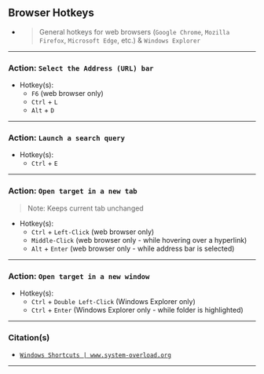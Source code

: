 ## Browser Hotkeys
- > General hotkeys for web browsers (`Google Chrome`, `Mozilla Firefox`, `Microsoft Edge`, etc.) & `Windows Explorer`

<!-- ------------------------------------------------------------ -->

***
### Action: `Select the Address (URL) bar`
- Hotkey(s):
  - `F6`  (web browser only)
  - `Ctrl` + `L`
  - `Alt` + `D`

***
### Action: `Launch a search query`
- Hotkey(s):
  - `Ctrl` + `E`

***
### Action: `Open target in a new tab`
> Note: Keeps current tab unchanged
- Hotkey(s):
  - `Ctrl` + `Left-Click` (web browser only)
  - `Middle-Click` (web browser only - while hovering over a hyperlink)
  - `Alt` + `Enter` (web browser only - while address bar is selected)

***
### Action: `Open target in a new window`
- Hotkey(s):
  - `Ctrl` + `Double Left-Click` (Windows Explorer only)
  - `Ctrl` + `Enter` (Windows Explorer only - while folder is highlighted)

<!-- ------------------------------------------------------------ -->

***
### Citation(s)

- [`Windows Shortcuts | www.system-overload.org`](https://www.system-overload.org/windows-shortcuts.html)

<!-- ------------------------------------------------------------ -->

***
